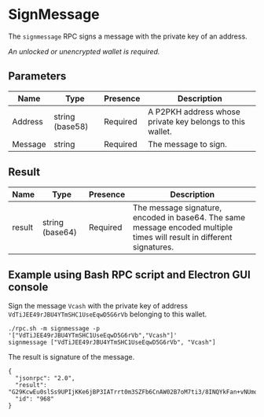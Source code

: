# SignMessage
The `signmessage` RPC signs a message with the private key of an address.

_An unlocked or unencrypted wallet is required._

## Parameters
Name    | Type            | Presence | Description
------- | --------------- | -------- | -----------------------------------------
Address	| string (base58) | Required | A P2PKH address whose private key belongs to this wallet.
Message | string          | Required | The message to sign.

## Result
Name    | Type            | Presence | Description
------- | --------------- | -------- | -----------------------------------------
result  | string (base64) | Required | The message signature, encoded in base64. The same message encoded multiple times will result in different signatures.

## Example using Bash RPC script and Electron GUI console
Sign the message `Vcash` with the private key of address `VdTiJEE49rJBU4YTmSHC1UseEqwD5G6rVb` belonging to this wallet.

```
./rpc.sh -m signmessage -p '["VdTiJEE49rJBU4YTmSHC1UseEqwD5G6rVb","Vcash"]'
signmessage ["VdTiJEE49rJBU4YTmSHC1UseEqwD5G6rVb", "Vcash"]
```

The result is signature of the message.

```
{
  "jsonrpc": "2.0",
  "result": "G29KcwEu0slSs9UPIjKKe6jBP3IATrrt0m3SZFb6CnAW02B7oM7ti3/8INQYkFan+vNUmojbGdBf0N9cYBcb3V4=",
  "id": "968"
}
```
